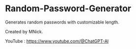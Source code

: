# Random-Password-Generator
Generates random passwords with customizable length.

Created by MNick.

YouTube : https://www.youtube.com/@ChatGPT-Al
